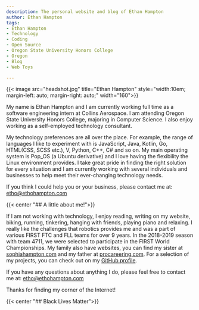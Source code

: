 ```yaml
---
description: The personal website and blog of Ethan Hampton
author: Ethan Hampton
tags:
- Ethan Hampton
- Technology
- Coding
- Open Source
- Oregon State University Honors College
- Oregon
- Blog
- Web Toys

---
```

{{< image src="headshot.jpg" title="Ethan Hampton" style="width:10em; margin-left: auto; margin-right: auto;" width="160">}}

My name is Ethan Hampton and I am currently working full time as a software engineering intern at Collins Aerospace. I am attending Oregon State University Honors College, majoring in Computer Science. I also enjoy working as a self-employed technology consultant.

My technology preferences are all over the place. For example, the range of languages I like to experiment with is JavaScript, Java, Kotlin, Go, HTML(CSS, SCSS etc.), V, Python, C++, C# and so on. My main operating system is Pop_OS (a Ubuntu derivative) and I love having the flexibility the Linux environment provides. I take great pride in finding the right solution for every situation and I am currently working with several individuals and businesses to help meet their ever-changing technology needs.

If you think I could help you or your business, please contact me at: etho@ethohampton.com

{{< center "## A little about me!">}}

If I am not working with technology, I enjoy reading, writing on my website, biking, running, tinkering, hanging with friends, playing piano and relaxing. I really like the challenges that robotics provides me and was a part of various FIRST FTC and FLL teams for over 9 years. In the 2018-2019 season with team 4711, we were selected to participate in the FIRST World Championships. My family also have websites, you can find my sister at [sophiahampton.com](https://sophiahampton.com) and my father at [procareering.com](http://www.procareering.com/). For a selection of my projects, you can check out on my [GitHub profile](https://github.com/EMH333).

If you have any questions about anything I do, please feel free to contact me at: etho@ethohampton.com

Thanks for finding my corner of the Internet!

{{< center "## Black Lives Matter">}}
